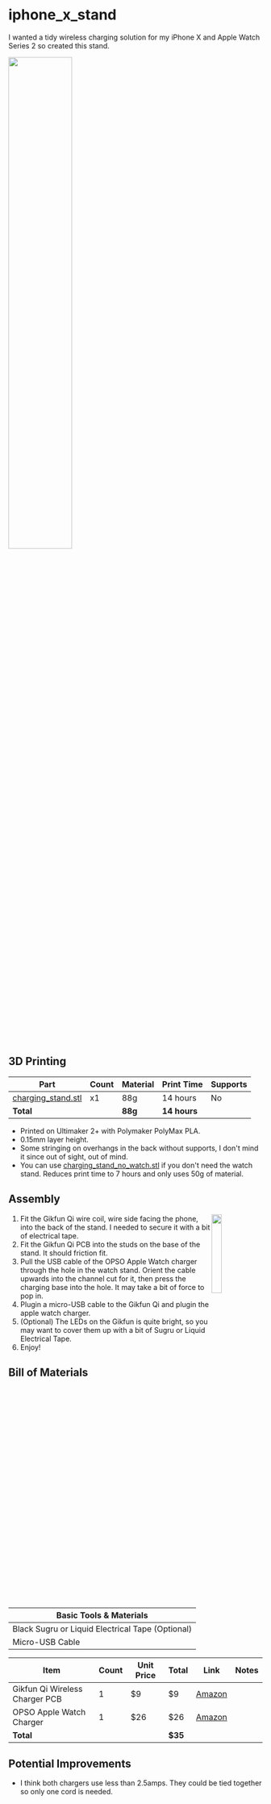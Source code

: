 # iphone_x_stand

I wanted a tidy wireless charging solution for my iPhone X and Apple Watch Series 2 so created this stand.

<img src="front_assembled.jpg" width="50%" />

## 3D Printing

|Part|Count|Material|Print Time|Supports|
|---|---|---|---|---|
|[charging_stand.stl](charging_stand.stl)|x1|88g|14 hours|No|
|**Total**| |**88g**|**14 hours**| |

* Printed on Ultimaker 2+ with Polymaker PolyMax PLA.
* 0.15mm layer height.
* Some stringing on overhangs in the back without supports, I don't mind it since out of sight, out of mind.
* You can use [charging_stand_no_watch.stl](charging_stand_no_watch.stl) if you don't need the watch stand.  Reduces print time to 7 hours and only uses 50g of material.

## Assembly

<img src="rear_assembled.jpg" width="20%" align="right"/>

1. Fit the Gikfun Qi wire coil, wire side facing the phone, into the back of the stand.  I needed to secure it with a bit of electrical tape.
1. Fit the Gikfun Qi PCB into the studs on the base of the stand.  It should friction fit.
1. Pull the USB cable of the OPSO Apple Watch charger through the hole in the watch stand.  Orient the cable upwards into the channel cut for it, then press the charging base into the hole.  It may take a bit of force to pop in.
1. Plugin a micro-USB cable to the Gikfun Qi and plugin the apple watch charger.
1. (Optional) The LEDs on the Gikfun is quite bright, so you may want to cover them up with a bit of Sugru or Liquid Electrical Tape.
1. Enjoy!

## Bill of Materials

|Basic Tools & Materials|
|---|
|Black Sugru or Liquid Electrical Tape (Optional)|
|Micro-USB Cable|

|Item|Count|Unit Price|Total|Link|Notes|
|---|---|---|---|---|---|
|Gikfun Qi Wireless Charger PCB|1|$9|$9|[Amazon](https://www.amazon.com/gp/product/B073W7P5T8/ref=oh_aui_detailpage_o03_s00?ie=UTF8&psc=1)||
|OPSO Apple Watch Charger|1|$26|$26|[Amazon](https://www.amazon.com/gp/product/B01MXX9IIY/ref=oh_aui_detailpage_o03_s00?ie=UTF8&psc=1)||
|**Total**| | |**$35**|||

## Potential Improvements

* I think both chargers use less than 2.5amps.  They could be tied together so only one cord is needed.
